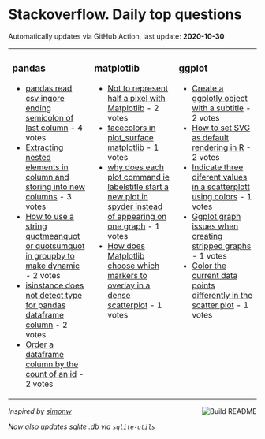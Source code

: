 # Stackoverflow. Daily top questions 

Automatically updates via GitHub Action, last update: **<!-- date starts -->2020-10-30<!-- date ends -->**


<table><tr><td valign="top" width="33%">

### pandas
<!-- pandas starts -->
* [pandas read csv ingore ending semicolon of last column](https://stackoverflow.com/questions/64616163/pandas-read-csv-ingore-ending-semicolon-of-last-column) - 4 votes
* [Extracting nested elements in column and storing into new columns](https://stackoverflow.com/questions/64609008/extracting-nested-elements-in-column-and-storing-into-new-columns) - 3 votes
* [How to use a string quotmeanquot or quotsumquot in groupby to make dynamic](https://stackoverflow.com/questions/64613824/how-to-use-a-string-mean-or-sum-in-groupby-to-make-dynamic) - 2 votes
* [isinstance does not detect type for pandas dataframe column](https://stackoverflow.com/questions/64613649/isinstance-does-not-detect-type-for-pandas-dataframe-column) - 2 votes
* [Order a dataframe column by the count of an id](https://stackoverflow.com/questions/64615669/order-a-dataframe-column-by-the-count-of-an-id) - 2 votes
<!-- pandas ends -->
</td><td valign="top" width="34%">


### matplotlib
<!-- matplotlib starts -->
* [Not to represent half a pixel with Matplotlib](https://stackoverflow.com/questions/64607035/not-to-represent-half-a-pixel-with-matplotlib) - 2 votes
* [facecolors in plot_surface matplotlib](https://stackoverflow.com/questions/64607336/facecolors-in-plot-surface-matplotlib) - 1 votes
* [why does each plot command ie labelstitle start a new plot in spyder instead of appearing on one graph](https://stackoverflow.com/questions/64607029/why-does-each-plot-command-i-e-labels-title-start-a-new-plot-in-spyder-instea) - 1 votes
* [How does Matplotlib choose which markers to overlay in a dense scatterplot](https://stackoverflow.com/questions/64601950/how-does-matplotlib-choose-which-markers-to-overlay-in-a-dense-scatterplot) - 1 votes
<!-- matplotlib ends -->
</td><td valign="top" width="34%">


### ggplot
<!-- ggplot2 starts -->
* [Create a ggplotly object with a subtitle](https://stackoverflow.com/questions/64605828/create-a-ggplotly-object-with-a-subtitle) - 2 votes
* [How to set SVG as default rendering in R](https://stackoverflow.com/questions/64602680/how-to-set-svg-as-default-rendering-in-r) - 2 votes
* [Indicate three diferent values in a scatterplott using colors](https://stackoverflow.com/questions/64614788/indicate-three-diferent-values-in-a-scatterplott-using-colors) - 1 votes
* [Ggplot graph issues when creating stripped graphs](https://stackoverflow.com/questions/64614283/ggplot-graph-issues-when-creating-stripped-graphs) - 1 votes
* [Color the current data points differently in the scatter plot](https://stackoverflow.com/questions/64604513/color-the-current-data-points-differently-in-the-scatter-plot) - 1 votes
<!-- ggplot2 ends -->
</td></tr></table>

<a href="https://github.com/hp0404/hp0404/actions"><img src="https://github.com/hp0404/hp0404/workflows/Build%20README/badge.svg" align="right" alt="Build README"></a> <p>*Inspired by  [simonw](https://github.com/simonw/simonw)*</p> <p> *Now also updates sqlite .db via `sqlite-utils`* </p>
